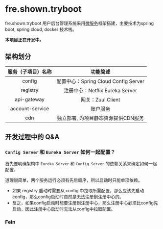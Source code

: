 # fre.shown.tryboot

fre.shown.tryboot 用户后台管理系统采用[微服务](https://martinfowler.com/articles/microservices.html)框架搭建，主要技术为spring boot, spring cloud, docker 技术栈。

**本项目正在开发中。**

## 架构划分

| 服务（子项目）名称 |               功能简述               |
| :----------------: | :----------------------------------: |
|       config       | 配置中心：Spring Cloud Config Server |
|      registry      |   注册中心：Netflix Eureka Server    |
|    api-gateway     |          网关：Zuul Client           |
|  account-service   |               账户服务               |
|        cdn         | 独立部署, 为项目静态资源提供CDN服务  |



## 开发过程中的 Q&A

### `Config Server` 和 `Eureka Server` 如何一起配置？

首先要明确架构中 `Eureka Server` 和 `Config Server` 的依赖关系来确定如何一起配置。

道理很简单，两个服务运行必须有先后顺序，所以启动时只能单项依赖。

- 如果 registry 启动时需要从 config 中拉取所需配置，那么应该先启动 config，那么config启动时自然是无法注册到注册中心的。
- 反之，如果config启动时想要注册到注册中心，那么注册中心必须比config先启动，因此注册中心启动时无法从config中拉取配置。

### Fein